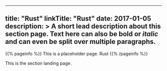 
---
title: "Rust"
linkTitle: "Rust"
date: 2017-01-05
description: >
  A short lead description about this section page. Text here can also be **bold** or _italic_ and can even be split over multiple paragraphs.
---

{{% pageinfo %}}
This is a placeholder page. Rust
{{% /pageinfo %}}


This is the section landing page.

